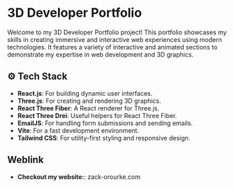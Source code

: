 # 3D Developer Portfolio

Welcome to my 3D Developer Portfolio project! This portfolio showcases my skills in creating immersive and interactive web experiences using modern technologies. It features a variety of interactive and animated sections to demonstrate my expertise in web development and 3D graphics.

## ⚙️ Tech Stack

- **React.js**: For building dynamic user interfaces.
- **Three.js**: For creating and rendering 3D graphics.
- **React Three Fiber**: A React renderer for Three.js.
- **React Three Drei**: Useful helpers for React Three Fiber.
- **EmailJS**: For handling form submissions and sending emails.
- **Vite**: For a fast development environment.
- **Tailwind CSS**: For utility-first styling and responsive design.

## Weblink
- **Checkout my website:**: zack-orourke.com
